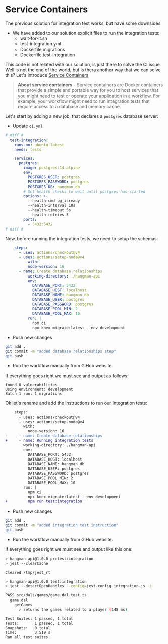 # Service Containers

The previous solution for integration test works, but have some downsides.

* We have added to our solution explicit files to run the integration tests:
  * wait-for-it.sh
  * test-integration.yml
  * Dockerfile.migrations
  * Dockerfile.test-integration

This code is not related with our solution, is just there to solve the CI issue. Well is not the end of the world, but is thera another way that we can solve this? Let's introduce [Service Containers](https://docs.github.com/en/actions/using-containerized-services/about-service-containers)

> **About service containers** - Service containers are Docker containers that provide a simple and portable way for you to host services that you might need to test or operate your application in a workflow. For example, your workflow might need to run integration tests that require access to a database and memory cache.

Let's start by adding a new job, that declares a `postgres` database server:

* Update `ci.yml`

```yml
# diff #
  test-integration:
    runs-on: ubuntu-latest
    needs: tests

    services:
      postgres:
        image: postgres:14-alpine
        env:
          POSTGRES_USER: postgres  
          POSTGRES_PASSWORD: postgres  
          POSTGRES_DB: hangman_db
        # Set health checks to wait until postgres has started
        options: >-
          --health-cmd pg_isready
          --health-interval 10s
          --health-timeout 5s
          --health-retries 5
        ports:
          - 5432:5432
# diff #
```

Now, before running the integration tests, we need to setup the schemas:

```yml
    steps:
      - uses: actions/checkout@v4
      - uses: actions/setup-node@v4
          with:
          node-version: 16
      - name: Create database relationships
          working-directory: ./hangman-api
          env:
            DATABASE_PORT: 5432
            DATABASE_HOST: localhost
            DATABASE_NAME: hangman_db
            DATABASE_USER: postgres
            DATABASE_PASSWORD: postgres
            DATABASE_POOL_MIN: 2
            DATABASE_POOL_MAX: 10
          run: |
            npm ci 
            npx knex migrate:latest --env development
```

* Push new changes

```bash
git add .
git commit -m "added database relationships step"
git push
```

* Run the workflow manually from GiHub website.

If everything goes right we must see and output as follows:

```output
found 0 vulnerabilities
Using environment: development
Batch 1 run: 1 migrations
```

Ok let's rename and add the instructions to run our integration tests:

```diff
    steps:
      - uses: actions/checkout@v4
      - uses: actions/setup-node@v4
        with:
          node-version: 16
-     - name: Create database relationships
+     - name: Running integration tests 
        working-directory: ./hangman-api
        env:
          DATABASE_PORT: 5432
          DATABASE_HOST: localhost
          DATABASE_NAME: hangman_db
          DATABASE_USER: postgres
          DATABASE_PASSWORD: postgres
          DATABASE_POOL_MIN: 2
          DATABASE_POOL_MAX: 10
        run: |
          npm ci 
          npx knex migrate:latest --env development
+         npm run test:integration
```

* Push new changes

```bash
git add .
git commit -m "added integration test instruction"
git push
```

* Run the workflow manually from GiHub website.

If everything goes right we must see and output like this one:

```bash
> hangman-api@1.0.0 pretest:integration
> jest --clearCache

Cleared /tmp/jest_rt

> hangman-api@1.0.0 test:integration
> jest --detectOpenHandles --config=jest.config.integration.js -i

PASS src/dals/games/game.dal.test.ts
  game.dal
    getGames
      ✓ returns the games related to a player (148 ms)

Test Suites: 1 passed, 1 total
Tests:       1 passed, 1 total
Snapshots:   0 total
Time:        3.519 s
Ran all test suites.
```
